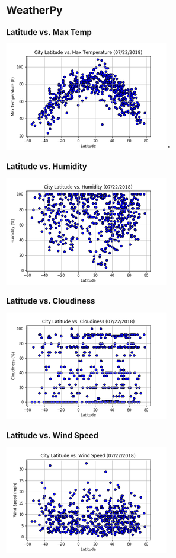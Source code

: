 # WeatherPy

## Latitude vs. Max Temp
![alt text](https://github.com/tiffanyxchien/WeatherPy/blob/master/LatTemp.png)
* 

## Latitude vs. Humidity
![alt text](https://github.com/tiffanyxchien/WeatherPy/blob/master/LatHumidity.png)

## Latitude vs. Cloudiness
![alt text](https://github.com/tiffanyxchien/WeatherPy/blob/master/LatCloudiness.png)

## Latitude vs. Wind Speed
![alt text](https://github.com/tiffanyxchien/WeatherPy/blob/master/LatWindSpeed.png)

